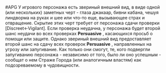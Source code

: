 #APG
У игрового персонажа есть звериный внешний вид, в виде одной (или нескольких) заметных черт - глаза джакаар, бивни кабана, чешуя линдворма на руках и шее или что-то еще, вызывающее страх и отвращение. Скрытие этих черт требует от персонажа сдачи проверки [Discreet←Vigilant]. Если проверка неудачна, у персонажа будет второй шанс неудачи во всех проверках **Persuasive** , касающихся просьб о помощи или защите. Однако звериный внешний вид предоставляет второй шанс на сдачу всех проверок **Persuasive** , направленных на угрозу или запугивание. Как только они смогут, те, кого подвергли запугиванию персонажа - независимо от того, было ли оно успешным - сообщат о нем Страже Города (или аналогичным властям) как подозреваемому в чудовищности.